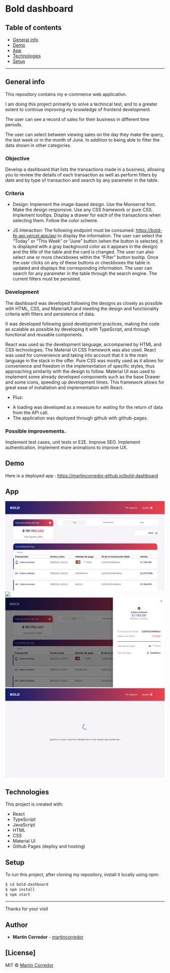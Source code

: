 # Bold dashboard

## Table of contents
* [General info](#general-info)
* [Demo](#demo)
* [App](#app)
* [Technologies](#technologies)
* [Setup](#setup)

---

## General info
This repository contains my e-commerce web application.

I am doing this project primarily to solve a technical test, and to a greater extent to continue improving my knowledge of frontend development.

The user can see a record of sales for their business in different time periods.

The user can select between viewing sales on the day they make the query, the last week or in the month of June. In addition to being able to filter the data shown in other categories.


### Objective
Develop a dashboard that lists the transactions made in a business, allowing you to review the details of each transaction as well as perform filters by date and by type of transaction and search by any parameter in the table.

### Criteria

* Design:
Implement the image-based design.
Use the Monserrat font.
Make the design responsive.
Use any CSS framework or pure CSS.
Implement tooltips.
Display a drawer for each of the transactions when selecting them.
Follow the color scheme.

* JS Interaction:
The following endpoint must be consumed: https://bold-fe-api.vercel.app/api to display the information.
The user can select the “Today” or “This Week” or “June” button
(when the button is selected, it is displayed with a gray background color
as it appears in the design) and the title of the table and the card is changed.
The user can also select one or more checkboxes within the “Filter” button tooltip.
Once the user clicks on any of these buttons or checkboxes
the table is updated and displays the corresponding information.
The user can search for any parameter in the table through the
search engine.
The current filters must be persisted.


### Development
The dashboard was developed following the designs as closely as possible with HTML, CSS, and MaterialUI and meeting the design and functionality criteria with filters and persistence of data.

It was developed following good development practices, making the code as scalable as possible by developing it with TypeScript, and through functional and reusable components.

React was used as the development language, accompanied by HTML and CSS technologies. The Material UI CSS framework was also used.
React was used for convenience and taking into account that it is the main language in the stack in the offer.
Pure CSS was mostly used as it allows for convenience and freedom in the implementation of specific styles, thus approaching similarity with the design to follow.
Material UI was used to implement some already developed components such as the base Drawer and some icons, speeding up development times. This framework allows for great ease of installation and implementation with React.



* Plus:
- A loading was developed as a measure for waiting for the return of data from the API call.
- The application was deployed through github with github-pages.

### Possible improvements.

Implement test cases, unit tests or E2E.
Improve SEO.
Implement authentication.
Implement more animations to improve UX.

## Demo
Here is a deployed app : https://martincorredor.github.io/bold-dashboard


## App
![](src/assets/dashboardToday.png)
![](src/assets/secondFilter.png)
![](src/assets/drawer.png)
![](src/assets/loading.png)
	
## Technologies
This project is created with:
* React
* TypeScript
* JavaScript
* HTML
* CSS
* Material UI
* Github Pages (deploy and hosting)

## Setup
To run this project, after cloning my repository, install it locally using npm:

```
$ cd bold-dashboard
$ npm install
$ npm start
```
---
Thanks for your visit

## Author
* **Martin Corredor** - [martincorredor](https://github.com/martincorredor)

## [License]

MIT © [Martin Corredor](https://github.com/martincorredor)